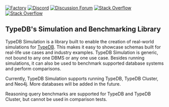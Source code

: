 [![Factory](https://factory.vaticle.com/api/status/vaticle/typedb-simulation/badge.svg)](https://factory.vaticle.com/vaticle/typedb-simulation)
[![Discord](https://img.shields.io/discord/665254494820368395?color=7389D8&label=chat&logo=discord&logoColor=ffffff)](https://vaticle.com/discord)
[![Discussion Forum](https://img.shields.io/discourse/https/forum.vaticle.com/topics.svg)](https://forum.vaticle.com)
[![Stack Overflow](https://img.shields.io/badge/stackoverflow-typedb-796de3.svg)](https://stackoverflow.com/questions/tagged/typedb)
[![Stack Overflow](https://img.shields.io/badge/stackoverflow-typeql-3dce8c.svg)](https://stackoverflow.com/questions/tagged/typeql)

## TypeDB's Simulation and Benchmarking Library

TypeDB Simulation is a library built to enable the creation of real-world simulations for [TypeDB](https://github.com/vaticle/typedb). This makes it easy to showcase schemas built for real-life use cases and industry examples. TypeDB Simulation is generic, not bound to any one DBMS or any one use case. Besides running simulations, it can also be used to benchmark supported database systems and perform comparisons.

Currently, TypeDB Simulation supports running TypeDB, TypeDB Cluster, and Neo4j. More databases will be added in the future.

Reasoning query benchmarks are supported for TypeDB and TypeDB Cluster, but cannot be used in comparison tests.
